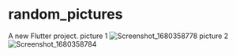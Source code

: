 # random_pictures

A new Flutter project.
picture 1
![Screenshot_1680358778](https://user-images.githubusercontent.com/115031668/235634673-86e2b90e-3d37-452e-8b3e-79c7e78a86ef.png)
picture 2
![Screenshot_1680358784](https://user-images.githubusercontent.com/115031668/235634969-2668d868-7f5b-4208-aac3-8547a214072b.png)
